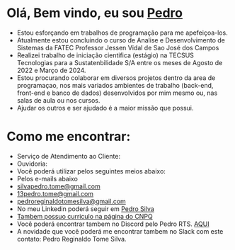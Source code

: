 
# Olá, Bem vindo, eu sou <a href="https://github.com/PedroSilva201">Pedro</a>
- Estou esforçando em trabalhos de programação para me apefeiçoa-los. 
- Atualmente estou concluindo o curso de Analise e Desenvolvimento de Sistemas da FATEC Professor Jessen Vidal de Sao José dos Campos
- Realizei trabalho de iniciação cientifica (estágio) na TECSUS Tecnologias para a Sustatenbilidade S/A entre os meses de Agosto de 2022 e Março de 2024.
- Estou procurando colaborar em diversos projetos dentro da area de programaçao, nos mais variados ambientes de trabalho (back-end, front-end e banco de dados) desenvolvidos por mim mesmo ou, nas salas de aula ou nos cursos.
- Ajudar os outros e ser ajudado é a maior missão que possui.
# Como me encontrar:
- Serviço de Atendimento ao Cliente:
- Ouvidoria:
- Você poderá utilizar pelos seguintes meios abaixo:
- Pelos e-mails abaixo
- silvapedro.tome@gmail.com
- 13pedro.tome@gmail.com
- pedroreginaldotomesilva@gmail.com
- No meu Linkedin poderá seguir em <a href="https://www.linkedin.com/in/pedro-silva-18720b236/">Pedro Silva</a>
- <a href="http://lattes.cnpq.br/8665136131282446">Tambem possuo curriculo na página do CNPQ</a>
- Você poderá encontrar tambem no Discord pelo Pedro RTS. <a href="https://discord.com/channels/@me">AQUI</a>
- A novidade que você poderá me encontrar tambem no Slack com este contato: Pedro Reginaldo Tome Silva.



<!---
PedroSilva201/PedroSilva201 is a ✨ special ✨ repository because its `README.md` (this file) appears on your GitHub profile.
You can click the Preview link to take a look at your changes.
--->
 
